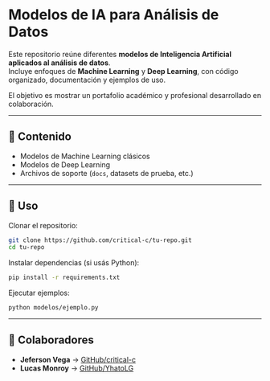 # Modelos de IA para Análisis de Datos

Este repositorio reúne diferentes **modelos de Inteligencia Artificial aplicados al análisis de datos**.  
Incluye enfoques de **Machine Learning** y **Deep Learning**, con código organizado, documentación y ejemplos de uso.  

El objetivo es mostrar un portafolio académico y profesional desarrollado en colaboración.  

---

## 📂 Contenido
- Modelos de Machine Learning clásicos
- Modelos de Deep Learning
- Archivos de soporte (`docs`, datasets de prueba, etc.)

---

## 🚀 Uso
Clonar el repositorio:
```bash
git clone https://github.com/critical-c/tu-repo.git
cd tu-repo
```

Instalar dependencias (si usás Python):
```bash
pip install -r requirements.txt
```

Ejecutar ejemplos:
```bash
python modelos/ejemplo.py
```

---

## 👥 Colaboradores
- **Jeferson Vega** → [GitHub/critical-c](https://github.com/critical-c)  
- **Lucas Monroy** → [GitHub/YhatoLG](https://github.com/YhatoLG)  
